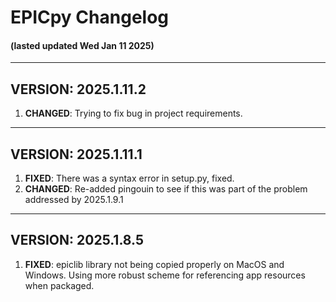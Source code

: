 
# EPICpy Changelog
#### (lasted updated Wed Jan  11 2025)

---

## VERSION: 2025.1.11.2

1. **CHANGED**: Trying to fix bug in project requirements.

---

## VERSION: 2025.1.11.1

1. **FIXED**: There was a syntax error in setup.py, fixed. 
2. **CHANGED**: Re-added pingouin to see if this was part of the problem addressed by 2025.1.9.1

---

## VERSION: 2025.1.8.5

1. **FIXED**: epiclib library not being copied properly on MacOS and Windows. Using more robust scheme for referencing app resources when packaged.





